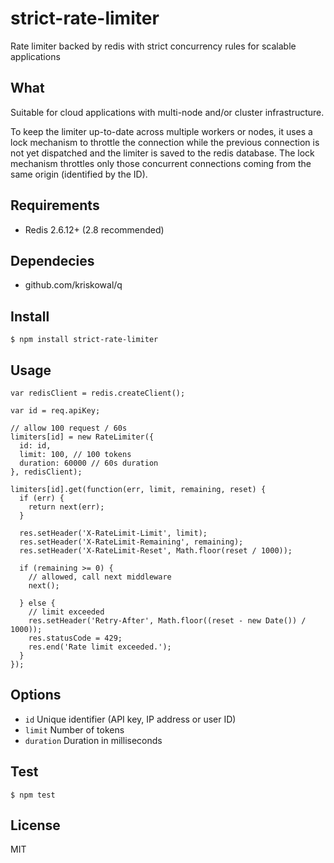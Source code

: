 # strict-rate-limiter

Rate limiter backed by redis with strict concurrency rules for scalable applications

## What

Suitable for cloud applications with multi-node and/or cluster infrastructure.

To keep the limiter up-to-date across multiple workers or nodes, it uses a lock mechanism to throttle the connection while the previous connection is not yet dispatched and the limiter is saved to the redis database.
The lock mechanism throttles only those concurrent connections coming from the same origin (identified by the ID).
  
## Requirements

- Redis 2.6.12+ (2.8 recommended)
  
## Dependecies

- github.com/kriskowal/q
  
## Install

```
$ npm install strict-rate-limiter
```

## Usage

```
var redisClient = redis.createClient();

var id = req.apiKey;

// allow 100 request / 60s
limiters[id] = new RateLimiter({
  id: id,
  limit: 100, // 100 tokens
  duration: 60000 // 60s duration
}, redisClient);

limiters[id].get(function(err, limit, remaining, reset) {
  if (err) {
    return next(err);
  }

  res.setHeader('X-RateLimit-Limit', limit);
  res.setHeader('X-RateLimit-Remaining', remaining);
  res.setHeader('X-RateLimit-Reset', Math.floor(reset / 1000));
  
  if (remaining >= 0) {
    // allowed, call next middleware
    next();
    
  } else {
    // limit exceeded
    res.setHeader('Retry-After', Math.floor((reset - new Date()) / 1000));
    res.statusCode = 429;
    res.end('Rate limit exceeded.');
  }
});
```

## Options
  - `id` Unique identifier (API key, IP address or user ID)
  - `limit` Number of tokens
  - `duration` Duration in milliseconds
  
## Test

```
$ npm test
```
  
## License
  MIT

